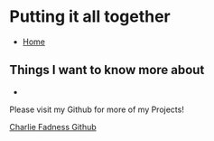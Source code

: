 # Putting it all together

- [Home](https://fadnesscharlie.github.io/reading-notes/301/)

## Things I want to know more about

- 

Please visit my Github for more of my Projects!

[Charlie Fadness Github](https://github.com/fadnesscharlie)
